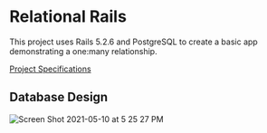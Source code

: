 # Relational Rails 
This project uses Rails 5.2.6 and PostgreSQL to create a basic app demonstrating a one:many relationship. 

[Project Specifications](https://backend.turing.edu/module2/projects/relational_rails)

## Database Design
![Screen Shot 2021-05-10 at 5 25 27 PM](https://user-images.githubusercontent.com/5446926/117736740-8f853200-b1b5-11eb-9bcd-3a3dace791a9.png)
